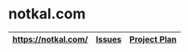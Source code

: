 # notkal.com

| https://notkal.com/ | [Issues](https://github.com/not-the/notkal.com/issues) | [Project Plan](https://github.com/not-the/notkal.com/projects/1) |
|---|---|---|
